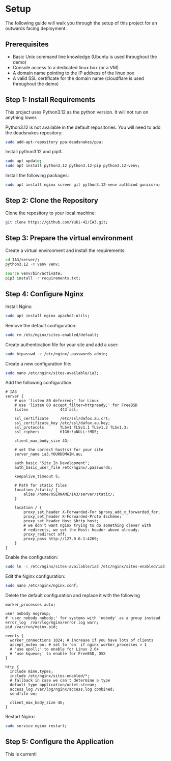 # Setup

The following guide will walk you through the setup of this project for an outwards facing deployment. 

## Prerequisites

- Basic Unix command line knowledge (Ubuntu is used throughout the demo)
- Console access to a dedicated linux box (or a VM)
- A domain name pointing to the IP address of the linux box
- A valid SSL certificate for the domain name (cloudflare is used throughout the demo)

## Step 1: Install Requirements

This project uses Python3.12 as the python version. It will not run on anything lower.

Python3.12 is not available in the default repositories. You will need to add the deadsnakes repository:

```bash
sudo add-apt-repository ppa:deadsnakes/ppa;
```

Install python3.12 and pip3:

```bash
sudo apt update;
sudo apt install python3.12 python3.12-pip python3.12-venv;
```

Install the following packages:
```bash
sudo apt install nginx screen git python3.12-venv authbind gunicorn;
```

## Step 2: Clone the Repository

Clone the repository to your local machine:

```bash
git clone https://github.com/Yuki-42/IA3.git; 
```

## Step 3: Prepare the virtual environment

Create a virtual environment and install the requirements:

```bash
cd IA3/server/;
python3.12 -m venv venv;

source venv/bin/activate;
pip3 install -r requirements.txt;
```

## Step 4: Configure Nginx

Install Nginx:

```bash
sudo apt install nginx apache2-utils;
```

Remove the default configuration:

```bash
sudo rm /etc/nginx/sites-enabled/default;
```

Create authentication file for your site and add a user:
```bash
sudo htpasswd -c /etc/nginx/.passwords admin;
```

Create a new configuration file:

```bash
sudo nano /etc/nginx/sites-available/ia3;
```

Add the following configuration:

```nginx
# IA3
server {
    # use 'listen 80 deferred;' for Linux
    # use 'listen 80 accept_filter=httpready;' for FreeBSD
    listen              443 ssl;

    ssl_certificate     /etc/ssl/dafox.au.crt;
    ssl_certificate_key /etc/ssl/dafox.au.key;
    ssl_protocols       TLSv1 TLSv1.1 TLSv1.2 TLSv1.3;
    ssl_ciphers         HIGH:!aNULL:!MD5;

    client_max_body_size 4G;

    # set the correct host(s) for your site
    server_name ia3.YOURDOMAIN.au;
    
    auth_basic "Site In Development";
    auth_basic_user_file /etc/nginx/.passwords;

    keepalive_timeout 5;

    # Path for static files
    location /static/ {
        alias /home/USERNAME/IA3/server/static/;
    }

    location / {
        proxy_set_header X-Forwarded-For $proxy_add_x_forwarded_for;
        proxy_set_header X-Forwarded-Proto $scheme;
        proxy_set_header Host $http_host;
        # we don't want nginx trying to do something clever with
        # redirects, we set the Host: header above already.
        proxy_redirect off;
        proxy_pass http://127.0.0.1:4269;
    }
}
```

Enable the configuration:

```bash
sudo ln -s /etc/nginx/sites-available/ia3 /etc/nginx/sites-enabled/ia3;
```

Edit the Nginx configuration:

```bash
sudo nano /etc/nginx/nginx.conf;
```

Delete the default configuration and replace it with the following
    
```nginx
worker_processes auto;

user nobody nogroup;
# 'user nobody nobody;' for systems with 'nobody' as a group instead
error_log  /var/log/nginx/error.log warn;
pid /var/run/nginx.pid;

events {
  worker_connections 1024; # increase if you have lots of clients
  accept_mutex on; # set to 'on' if nginx worker_processes > 1
  # 'use epoll;' to enable for Linux 2.6+
  # 'use kqueue;' to enable for FreeBSD, OSX
}

http {
  include mime.types;
  include /etc/nginx/sites-enabled/*;
  # fallback in case we can't determine a type
  default_type application/octet-stream;
  access_log /var/log/nginx/access.log combined;
  sendfile on;

  client_max_body_size 4G;
}
```

Restart Nginx:

```bash
sudo service nginx restart;
```

## Step 5: Configure the Application

This is currentl